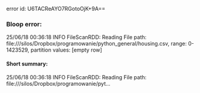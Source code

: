 error id: U6TACReAYO7RGotoOjK+9A==
### Bloop error:

25/06/18 00:36:18 INFO FileScanRDD: Reading File path: file://<HOME>/silos/Dropbox/programowanie/python_general/housing.csv, range: 0-1423529, partition values: [empty row]
#### Short summary: 

25/06/18 00:36:18 INFO FileScanRDD: Reading File path: file://<HOME>/silos/Dropbox/programowanie/pyt...